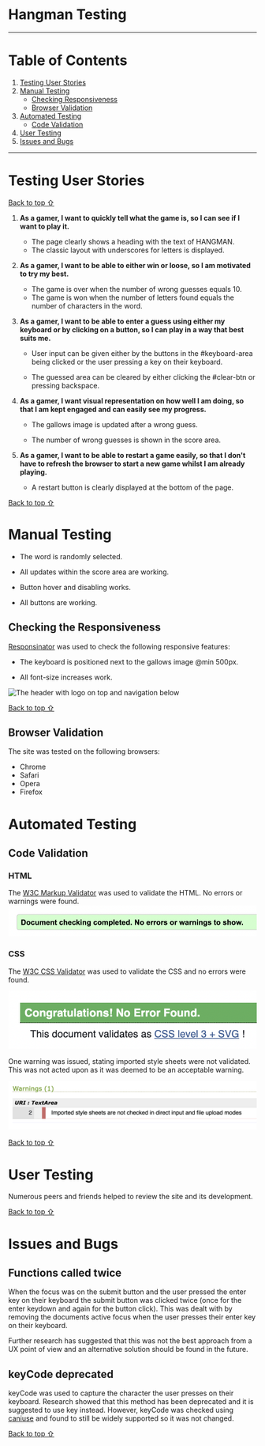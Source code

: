 # Hangman Testing


***

# Table of Contents

1. [Testing User Stories](#Testing-User-Stories)
2. [Manual Testing](#Manual-Testing)
   - [Checking Responsiveness](#Checking-the-Responsiveness)
   - [Browser Validation](#Browser-Validation)
3. [Automated Testing](#Automated-Testing)
   - [Code Validation](#Code-Validation)
4. [User Testing](#User-Testing)
5. [Issues and Bugs](#Issues-and-Bugs)

***

# Testing User Stories

[Back to top ⇧](#Hangman-Testing)

1. **As a gamer, I want to quickly tell what the game is, so I can see if I want to play it.**

   - The page clearly shows a heading with the text of HANGMAN. 
   - The classic layout with underscores for letters is displayed.
  

2. **As a gamer, I want to be able to either win or loose, so I am motivated to try my best.**

   - The game is over when the number of wrong guesses equals 10.
   - The game is won when the number of letters found equals the number of characters in the word.


3. **As a gamer, I want to be able to enter a guess using either my keyboard or by clicking on a button, so I can play in a way that best suits me.**

   - User input can be given either by the buttons in the #keyboard-area being clicked or the user pressing a key on their keyboard.

   - The guessed area can be cleared by either clicking the #clear-btn or pressing backspace.


4. **As a gamer, I want visual representation on how well I am doing, so that I am kept engaged and can easily see my progress.**

   - The gallows image is updated after a wrong guess.

   - The number of wrong guesses is shown in the score area.


 5. **As a gamer, I want to be able to restart a game easily, so that I don't have to refresh the browser to start a new game whilst I am already playing.**

    - A restart button is clearly displayed at the bottom of the page.


[Back to top ⇧](#Hangman-Testing)

# Manual Testing

- The word is randomly selected.

- All updates within the score area are working.

- Button hover and disabling works.

- All buttons are working.


## Checking the Responsiveness

[Responsinator](http://www.responsinator.com) was used to check the following responsive features:

- The keyboard is positioned next to the gallows image @min 500px.

- All font-size increases work.

<img  src="assets/images/testing/header-stacked.jpg"  alt="The header with logo on top and navigation below">

[Back to top ⇧](#Hangman-Testing)

## Browser Validation

The site was tested on the following browsers:

- Chrome
- Safari 
- Opera
- Firefox

# Automated Testing

## Code Validation

### HTML

The [W3C Markup Validator](https://validator.w3.org/) was used to validate the HTML. No errors or warnings were found.
<img src="html-validation.png"  alt="Screenshot showing no HTML validation warning or errors">

### CSS

The [W3C CSS Validator](https://jigsaw.w3.org/css-validator) was used to validate the CSS and no errors were found. 

<img src="css-validation.png"  alt="Screenshot showing no CSS vaidation errors">

 One warning was issued, stating imported style sheets were not validated.  This was not acted upon as it was deemed to be an acceptable warning.

<img src="css-warning.png"  alt="Screenshot showing one CSS validation warning">



[Back to top ⇧](#Hangman-Testing)



# User Testing

Numerous peers and friends helped to review the site and its development.

[Back to top ⇧](#Hangman-Testing)

# Issues and Bugs

## Functions called twice
When the focus was on the submit button and the user pressed the enter key on their keyboard the submit button was clicked twice (once for the enter keydown and again for the button click).  This was dealt with by removing the documents active focus when the user presses their enter key on their keyboard.

Further research has suggested that this was not the best approach from a UX point of view and an alternative solution should be found in the future.


## keyCode deprecated
keyCode was used to capture the character the user presses on their keyboard.  Research showed that this method has been deprecated and it is suggested to use key instead.  However, keyCode was checked using [caniuse](https://caniuse.com/) and found to still be widely supported so it was not changed.


[Back to top ⇧](#Hangman-Testing)
